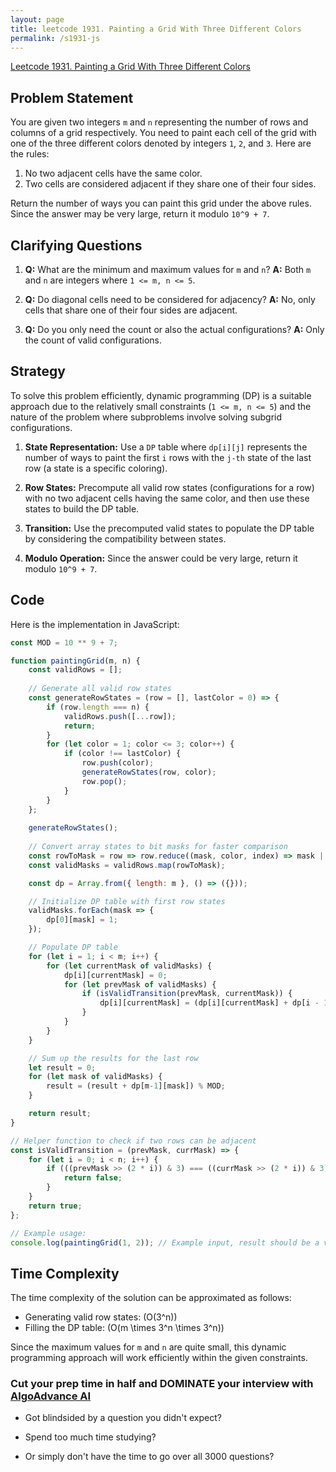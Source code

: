 ```yaml
---
layout: page
title: leetcode 1931. Painting a Grid With Three Different Colors
permalink: /s1931-js
---
```

[Leetcode 1931. Painting a Grid With Three Different Colors](https://algoadvance.github.io/algoadvance/l1931)
## Problem Statement
You are given two integers `m` and `n` representing the number of rows and columns of a grid respectively. You need to paint each cell of the grid with one of the three different colors denoted by integers `1`, `2`, and `3`. Here are the rules:
1. No two adjacent cells have the same color.
2. Two cells are considered adjacent if they share one of their four sides.

Return the number of ways you can paint this grid under the above rules. Since the answer may be very large, return it modulo `10^9 + 7`.

## Clarifying Questions
1. **Q:** What are the minimum and maximum values for `m` and `n`?
   **A:** Both `m` and `n` are integers where `1 <= m, n <= 5`.
   
2. **Q:** Do diagonal cells need to be considered for adjacency?
   **A:** No, only cells that share one of their four sides are adjacent.

3. **Q:** Do you only need the count or also the actual configurations?
   **A:** Only the count of valid configurations.

## Strategy
To solve this problem efficiently, dynamic programming (DP) is a suitable approach due to the relatively small constraints (`1 <= m, n <= 5`) and the nature of the problem where subproblems involve solving subgrid configurations.

1. **State Representation:** Use a `DP` table where `dp[i][j]` represents the number of ways to paint the first `i` rows with the `j-th` state of the last row (a state is a specific coloring).

2. **Row States:** Precompute all valid row states (configurations for a row) with no two adjacent cells having the same color, and then use these states to build the DP table.

3. **Transition:** Use the precomputed valid states to populate the DP table by considering the compatibility between states.

4. **Modulo Operation:** Since the answer could be very large, return it modulo `10^9 + 7`.

## Code
Here is the implementation in JavaScript:

```javascript
const MOD = 10 ** 9 + 7;

function paintingGrid(m, n) {
    const validRows = [];
    
    // Generate all valid row states
    const generateRowStates = (row = [], lastColor = 0) => {
        if (row.length === n) {
            validRows.push([...row]);
            return;
        }
        for (let color = 1; color <= 3; color++) {
            if (color !== lastColor) {
                row.push(color);
                generateRowStates(row, color);
                row.pop();
            }
        }
    };
    
    generateRowStates();
    
    // Convert array states to bit masks for faster comparison
    const rowToMask = row => row.reduce((mask, color, index) => mask | (color << (2 * index)), 0);
    const validMasks = validRows.map(rowToMask);

    const dp = Array.from({ length: m }, () => ({}));

    // Initialize DP table with first row states
    validMasks.forEach(mask => {
        dp[0][mask] = 1;
    });

    // Populate DP table
    for (let i = 1; i < m; i++) {
        for (let currentMask of validMasks) {
            dp[i][currentMask] = 0;
            for (let prevMask of validMasks) {
                if (isValidTransition(prevMask, currentMask)) {
                    dp[i][currentMask] = (dp[i][currentMask] + dp[i - 1][prevMask]) % MOD;
                }
            }
        }
    }

    // Sum up the results for the last row
    let result = 0;
    for (let mask of validMasks) {
        result = (result + dp[m-1][mask]) % MOD;
    }

    return result;
}

// Helper function to check if two rows can be adjacent
const isValidTransition = (prevMask, currMask) => {
    for (let i = 0; i < n; i++) {
        if (((prevMask >> (2 * i)) & 3) === ((currMask >> (2 * i)) & 3)) {
            return false;
        }
    }
    return true;
};

// Example usage:
console.log(paintingGrid(1, 2)); // Example input, result should be a valid output count
```

## Time Complexity
The time complexity of the solution can be approximated as follows:
- Generating valid row states: \(O(3^n)\)
- Filling the DP table: \(O(m \times 3^n \times 3^n)\)

Since the maximum values for `m` and `n` are quite small, this dynamic programming approach will work efficiently within the given constraints.


### Cut your prep time in half and DOMINATE your interview with [AlgoAdvance AI](https://algoAdvance.com)

- Got blindsided by a question you didn't expect?

- Spend too much time studying?

- Or simply don't have the time to go over all 3000 questions?

